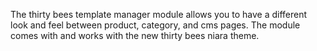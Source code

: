 The thirty bees template manager module allows you to have a different look and feel between product, category, and cms pages. The module comes with and works with the new thirty bees niara theme.
